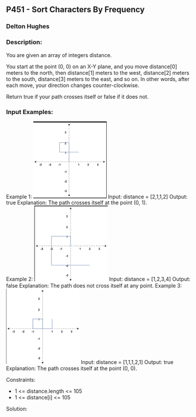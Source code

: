 ## P451 - Sort Characters By Frequency
### Delton Hughes
### Description:
You are given an array of integers distance.

You start at the point (0, 0) on an X-Y plane, and you move distance[0] meters to the north, then distance[1] meters to the west, distance[2] meters to the south, distance[3] meters to the east, and so on. In other words, after each move, your direction changes counter-clockwise.

Return true if your path crosses itself or false if it does not.

### Input Examples: 
Example 1:
<img src="/profile_images/example1.png" width="200" />
    Input: distance = [2,1,1,2]
    Output: true
    Explanation: The path crosses itself at the point (0, 1).    
Example 2: 
<img src="/profile_images/example2.png" width="200" />
    Input: distance = [1,2,3,4]
    Output: false
    Explanation: The path does not cross itself at any point.
Example 3: 
<img src="/profile_images/example3.png" width="200" />
    Input: distance = [1,1,1,2,1]
    Output: true
    Explanation: The path crosses itself at the point (0, 0).

Constraints:
- 1 <= distance.length <= 105
- 1 <= distance[i] <= 105


Solution: 
```

```
